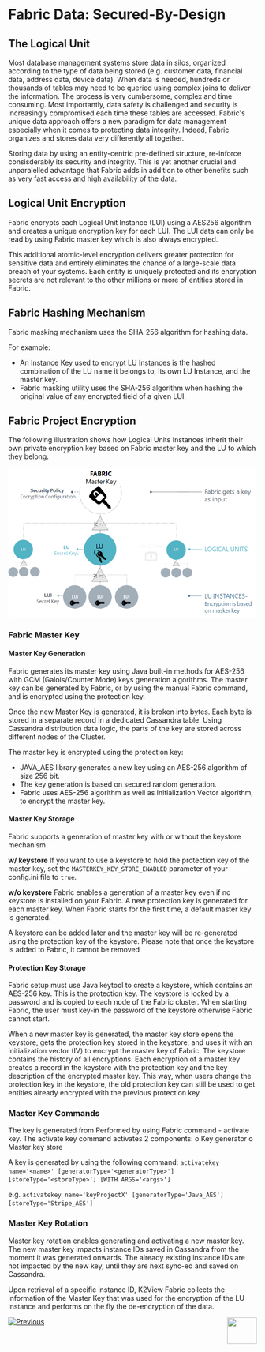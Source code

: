 # **Fabric Data: Secured-By-Design** 



## The Logical Unit 

Most database management systems store data in silos, organized according to the type of data being stored (e.g. customer data, financial data, address data, device data). When data is needed, hundreds or thousands of tables may need to be queried using complex joins to deliver the information. The process is very cumbersome, complex and time consuming. 
Most importantly, data safety is challenged and security is increasingly compromised each time these tables are accessed. Fabric's unique data approach offers a new paradigm for data management especially when it comes to protecting data integrity. Indeed, Fabric organizes and stores data very differently all together. 

Storing data by using an entity-centric pre-defined structure, re-inforce consisderably its security and integrity. This is yet another crucial and unparalelled advantage that Fabric adds in addition to other benefits such as very fast access and high availability of the data. 


## Logical Unit Encryption 

Fabric encrypts each Logical Unit Instance (LUI) using a AES256 algorithm and creates a unique encryption key for each LUI. The LUI data can only be read by using Fabric master key which is also always encrypted. 

This additional atomic-level encryption delivers greater protection for sensitive data and entirely eliminates the chance of a large-scale data breach of your systems. Each entity is uniquely protected and its encryption secrets are not relevant to the other millions or more of entities stored in Fabric.   


## Fabric Hashing Mechanism

Fabric masking mechanism uses the SHA-256 algorithm for hashing data. 

For example:

- An Instance Key used to encrypt LU Instances is the hashed combination of the LU name it belongs to, its own LU Instance, and the master key.
- Fabric masking utility uses the SHA-256 algorithm when hashing the original value of any encrypted field of a given LUI.


## Fabric Project Encryption

The following illustration shows how Logical Units Instances inherit their own private encryption key based on Fabric master key and the LU to which they belong.

<img src="/articles/26_fabric_security/images/02_fabric_encryption_process.png">



### Fabric Master Key 

#### Master Key Generation

Fabric generates its master key using Java built-in methods for AES-256 with GCM (Galois/Counter Mode) keys generation algorithms. 
The master key can be generated by Fabric, or by using the manual Fabric command, and is encrypted using the protection key. 

Once the new Master Key is generated, it is broken into bytes. Each byte is stored in a separate record in a dedicated Cassandra table. Using Cassandra distribution data logic, the parts of the key are stored across different nodes of the Cluster. 

The master key is encrypted using the protection key:
- JAVA_AES library generates a new key using an AES-256 algorithm of size 256 bit. 
- The key generation is based on secured random generation.
- Fabric uses AES-256 algorithm as well as Initialization Vector algorithm, to encrypt the master key.


#### Master Key Storage

Fabric supports a generation of master key with or without the keystore mechanism. 

**w/ keystore**
If you want to use a keystore to hold the protection key of the master key, set the ```MASTERKEY_KEY_STORE_ENABLED``` parameter of your config.ini file to ```true```.

**w/o keystore**
Fabric enables a generation of a master key even if no keystore is installed on your Fabric. A new protection key is generated for each master key. 
When Fabric starts for the first time, a default master key is generated.

A keystore can be added later and the master key will be re-generated using the protection key of the keystore. 
Please note that once the keystore is added to Fabric, it cannot be removed


#### Protection Key Storage

Fabric setup must use Java keytool to create a keystore, which contains an AES-256 key. This is the protection key.
The keystore is locked by a password and is copied to each node of the Fabric cluster.
When starting Fabric, the user must key-in the password of the keystore otherwise Fabric cannot start.

When a new master key is generated, the master key store opens the keystore, gets the protection key stored in the keystore, and uses it with an initialization vector (IV) to encrypt the master key of Fabric. 
The keystore contains the history of all encryptions. Each encryption of a master key creates a record in the keystore with the protection key and the key description of the encrypted master key. This way, when users change the protection key in the keystore, the old protection key can still be used to get entities already encrypted with the previous protection key. 



### Master Key Commands

The key is generated from Performed by using Fabric command - activate key. The activate key command activates 2 components:
o	Key generator
o	Master key store

A key is generated by using the following command:
```activatekey name='<name>' [generatorType='<generatorType>'] [storeType='<storeType>'] [WITH ARGS='<args>']```

e.g.
```activatekey name='keyProjectX' [generatorType='Java_AES'] [storeType='Stripe_AES']```


### Master Key Rotation

Master key rotation enables generating and activating a new master key. The new master key impacts instance IDs saved in Cassandra from the moment it was generated onwards. The already existing instance IDs are not impacted by the new key, until they are next sync-ed and saved on Cassandra.

Upon retrieval of a specific instance ID, K2View Fabric collects the information of the Master Key that was used for the encryption of the LU instance and performs on the fly the de-encryption of the data.



[![Previous](/articles/images/Previous.png)](/articles/26_fabric_security/01_fabric_security_overview.md)[<img align="right" width="60" height="54" src="/articles/images/Next.png">](/articles/26_fabric_security/03_fabric_LUI_encryption.md)
